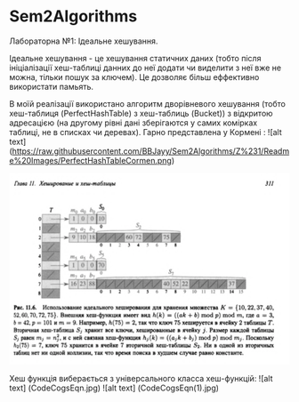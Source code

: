 # Sem2Algorithms

Лабораторна №1: Ідеальне хешування.

Ідеальне хешування - це хешування статичних даних (тобто після ініціалізації хеш-таблиці данних до неї додати чи виделити з неї вже не можна, тільки пошук за ключем).
Це дозволяє більш еффективно використати памьять.

В моїй реалізації використано алгоритм дворівневого хешування (тобто хеш-таблиця (PerfectHashTable) з хеш-таблиць (Bucket)) з відкритою адресацією (на другому рівні дані зберігаются у самих комірках таблиці, не в списках чи деревах). Гарно представлена у Кормені : 
![alt text] (https://raw.githubusercontent.com/BBJayy/Sem2Algorithms/Z%231/Readme%20Images/PerfectHashTableCormen.png)

![alt text](https://github.com/BBJayy/Sem2Algorithms/blob/Z%231/Readme%20Images/PerfectHashTableCormen.png "Logo Title Text 1")

Хеш функція виберається з універсального класса хеш-функцій: 
![alt text] (CodeCogsEqn.jpg)
![alt text] (CodeCogsEqn(1).jpg)
